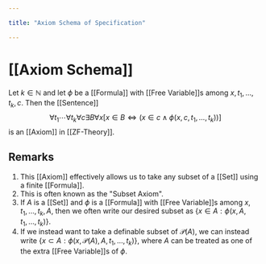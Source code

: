 ```yaml
---

title: "Axiom Schema of Specification"

---
```

# [[Axiom Schema]]
Let $k \in \mathbb{N}$ and let $\phi$ be a [[Formula]] with [[Free Variable]]s among $x, t_{1}, \dots, t_{k}, c$. Then the [[Sentence]] $$\forall t_{1} \cdots \forall t_{k} \forall c \exists B \forall x [x \in B \Leftrightarrow (x \in c \wedge \phi(x, c, t_{1}, \dots, t_{k}))]$$
is an [[Axiom]] in [[ZF-Theory]]. 

## Remarks
1. This [[Axiom]] effectively allows us to take any subset of a [[Set]] using a finite [[Formula]].
2. This is often known as the "Subset Axiom". 
3. If $A$ is a [[Set]] and $\phi$ is a [[Formula]] with [[Free Variable]]s among $x, t_{1}, \dots, t_{k}, A$, then we often write our desired subset as $\{x \in A : \phi(x, A, t_{1}, \dots, t_{k})\}$.
4. If we instead want to take a definable subset of $\mathcal{P}(A)$, we can instead write $\{x \subset A : \phi(x, \mathcal{P}(A), A, t_{1}, \dots, t_{k})\}$, where $A$ can be treated as one of the extra [[Free Variable]]s of $\phi$.

